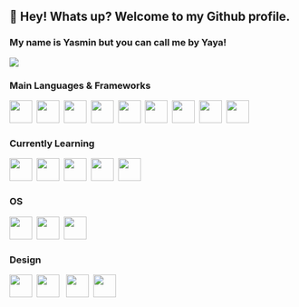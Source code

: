 ## 👋 Hey! Whats up? Welcome to my Github profile.
### My name is Yasmin but you can call me by Yaya!
<img src="https://media.giphy.com/media/26hiu3mZVquuykwhy/giphy.gif" />

### Main Languages & Frameworks
<img src="https://cdn.jsdelivr.net/gh/devicons/devicon/icons/html5/html5-plain-wordmark.svg" width="40" height="40"/>&nbsp;&nbsp;<img src="https://cdn.jsdelivr.net/gh/devicons/devicon/icons/javascript/javascript-plain.svg" width="40" height="40"/>&nbsp;&nbsp;<img src="https://cdn.jsdelivr.net/gh/devicons/devicon/icons/typescript/typescript-original.svg" width="40" height="40"/>&nbsp;&nbsp;<img src="https://cdn.jsdelivr.net/gh/devicons/devicon/icons/php/php-original.svg" width="40" height="40"/>&nbsp;&nbsp;<img src="https://cdn.jsdelivr.net/gh/devicons/devicon/icons/bootstrap/bootstrap-plain-wordmark.svg" width="40" height="40"/>&nbsp;&nbsp;<img src="https://cdn.jsdelivr.net/gh/devicons/devicon/icons/tailwindcss/tailwindcss-plain.svg" width="40" height="40"/>&nbsp;&nbsp;<img src="https://cdn.jsdelivr.net/gh/devicons/devicon/icons/css3/css3-plain-wordmark.svg" width="40" height="40"/>&nbsp;&nbsp;<img src="https://cdn.jsdelivr.net/gh/devicons/devicon/icons/vuejs/vuejs-original-wordmark.svg" width="40" height="40"/>&nbsp;&nbsp;<img src="https://cdn.jsdelivr.net/gh/devicons/devicon/icons/vuetify/vuetify-original.svg" width="40" height="40"/>

### Currently Learning
<img src="https://cdn.jsdelivr.net/gh/devicons/devicon/icons/java/java-original-wordmark.svg" width="40" height="40"/>&nbsp;&nbsp;<img src="https://cdn.jsdelivr.net/gh/devicons/devicon/icons/sass/sass-original.svg" width="40" height="40"/>&nbsp;&nbsp;<img src="https://cdn.jsdelivr.net/gh/devicons/devicon/icons/cplusplus/cplusplus-plain.svg" width="40" height="40"/>&nbsp;&nbsp;<img src="https://cdn.jsdelivr.net/gh/devicons/devicon/icons/c/c-plain.svg" width="40" height="40"/>&nbsp;&nbsp;<img src="https://cdn.jsdelivr.net/gh/devicons/devicon/icons/postgresql/postgresql-plain-wordmark.svg" width="40" height="40"/>

### OS
<img src="https://cdn.jsdelivr.net/gh/devicons/devicon/icons/windows8/windows8-original.svg" width="40" height="40"/>&nbsp;&nbsp;<img src="https://cdn.jsdelivr.net/gh/devicons/devicon/icons/linux/linux-original.svg" width="40" height="40"/>&nbsp;&nbsp;<img src="https://cdn.jsdelivr.net/gh/devicons/devicon/icons/ubuntu/ubuntu-plain.svg" width="40" height="40"/>&nbsp;&nbsp;

### Design
<img src="https://cdn.jsdelivr.net/gh/devicons/devicon/icons/photoshop/photoshop-line.svg" width="40" height="40"/>&nbsp;&nbsp;<img src="https://cdn.jsdelivr.net/gh/devicons/devicon/icons/premierepro/premierepro-original.svg"  width="40" height="40"/>&nbsp;&nbsp;
<img src="https://cdn.jsdelivr.net/gh/devicons/devicon/icons/illustrator/illustrator-line.svg" width="40" height="40"/>&nbsp;&nbsp;<img src="https://cdn.jsdelivr.net/gh/devicons/devicon/icons/figma/figma-original.svg" width="40" height="40"/>
<!--
**yayafeltrin/yayafeltrin** is a ✨ _special_ ✨ repository because its `README.md` (this file) appears on your GitHub profile.

Here are some ideas to get you started:

- 🔭 I’m currently working on ...
- 🌱 I’m currently learning ...
- 👯 I’m looking to collaborate on ...
- 🤔 I’m looking for help with ...
- 💬 Ask me about ...
- 📫 How to reach me: ...
- 😄 Pronouns: ...
- ⚡ Fun fact: ...

### Main Tools
<img src="https://cdn.jsdelivr.net/gh/devicons/devicon/icons/github/github-original-wordmark.svg" width="40" height="40"/>&nbsp;&nbsp;<img src="https://cdn.jsdelivr.net/gh/devicons/devicon/icons/git/git-original.svg" width="40" height="40"/>&nbsp;&nbsp;<img src="https://cdn.jsdelivr.net/gh/devicons/devicon/icons/mysql/mysql-original-wordmark.svg" width="40" height="40"/>&nbsp;&nbsp;<img src="https://cdn.jsdelivr.net/gh/devicons/devicon/icons/wordpress/wordpress-plain.svg" width="40" height="40"/>&nbsp;&nbsp;
-->
